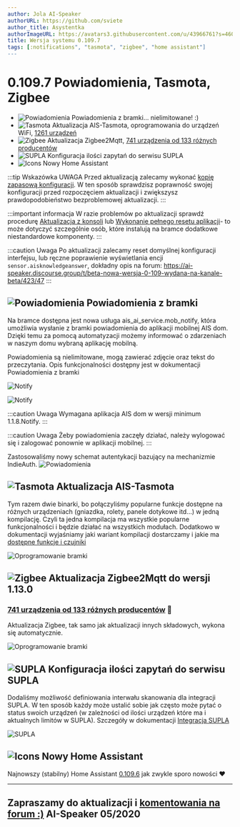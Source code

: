 ```yaml
---
author: Jola AI-Speaker
authorURL: https://github.com/sviete
author_title: Asystentka
authorImageURL: https://avatars3.githubusercontent.com/u/43966761?s=460&v=4
title: Wersja systemu 0.109.7
tags: [:notifications", "tasmota", "zigbee", "home assistant"]
---
```


# 0.109.7 Powiadomienia, Tasmota, Zigbee

- ![Powiadomienia](/img/en/blog/202005/megaphone.png) Powiadomienia z bramki... nielimitowane! :)
- ![Tasmota](/img/en/blog/202005/tasmota_small.png) Aktualizacja AIS-Tasmota, oprogramowania do urządzeń WiFi, [1261 urządzeń](https://templates.blakadder.com/index.html)
- ![Zigbee](/img/en/blog/202004/honeybee.png) Aktualizacja Zigbee2Mqtt, [741 urządzenia od 133 różnych producentów](https://www.zigbee2mqtt.io/information/supported_devices.html)
- ![SUPLA](/img/en/blog/202005/supla.png) Konfiguracja ilości zapytań do serwisu SUPLA
- ![Icons](/img/en/blog/202004/house.png) Nowy Home Assistant



<!--truncate-->

:::tip Wskazówka
UWAGA Przed aktualizacją zalecamy wykonać [kopię zapasową konfiguracji](/docs/ais_bramka_configuration_software#kopia-zapasowa-konfiguracji). W ten sposób sprawdzisz poprawność swojej konfiguracji przed rozpoczęciem aktualizacji i zwiększysz prawdopodobieństwo bezproblemowej aktualizacji.
:::

:::important informacja
W razie problemów po aktualizacji sprawdź procedurę [Aktualizacja z konsoli](/docs/ais_bramka_update_manual) lub [Wykonanie pełnego resetu aplikacji](/docs/ais_bramka_reset_ais_step_by_step)- to może dotyczyć szczególnie osób, które instalują na bramce dodatkowe niestandardowe komponenty.
:::

:::caution Uwaga
Po aktualizacji zalecamy reset domyślnej konfiguracji interfejsu, lub ręczne poprawienie wyświetlania encji ``sensor.aisknowledgeanswer``, dokładny opis na forum: https://ai-speaker.discourse.group/t/beta-nowa-wersja-0-109-wydana-na-kanale-beta/423/47
:::


## ![Powiadomienia](/img/en/blog/202005/megaphone.png) Powiadomienia z bramki

Na bramce dostępna jest nowa usługa ais_ai_service.mob_notify, która umożliwia wysłanie z bramki powiadomienia do aplikacji mobilnej AIS dom.
Dzięki temu za pomocą automatyzacji możemy informować o zdarzeniach w naszym domu wybraną aplikację mobilną.

Powiadomienia są nielimitowane, mogą zawierać zdjęcie oraz tekst do przeczytania.
Opis funkcjonalności dostępny jest w dokumentacji Powiadomienia z bramki

![Notify](/img/en/frontend/gallery_notify_1.png)

![Notify](/img/en/frontend/gallery_notify_4.png)

:::caution Uwaga
Wymagana aplikacja AIS dom w wersji minimum 1.1.8.Notify.
:::

:::caution Uwaga
Żeby powiadomienia zaczęły działać, należy wylogować się i zalogować ponownie w aplikacji mobilnej.
:::

Zastosowaliśmy nowy schemat autentykacji bazujący na mechanizmie IndieAuth.
![Powiadomienia](/img/en/blog/202005/mob_auth.png)


## ![Tasmota](/img/en/blog/202005/tasmota_small.png) Aktualizacja AIS-Tasmota

Tym razem dwie binarki, bo połączyliśmy popularne funkcje dostępne na różnych urządzeniach (gniazdka, rolety, panele dotykowe itd…) w jedną kompilację.
Czyli ta jedna kompilacja ma wszystkie popularne funkcjonalności i będzie działać na wszystkich modułach.
Dodatkowo w dokumentacji wyjaśniamy jaki wariant kompilacji dostarczamy i jakie ma [dostępne funkcje i czujniki](/docs/ais_iot_firmware_upgrade#dostępne-funkcje-i-czujniki)

![Oprogramowanie bramki](/img/en/iot/iot_device_menu.png)


## ![Zigbee](/img/en/blog/202004/honeybee.png) Aktualizacja Zigbee2Mqtt do wersji 1.13.0

### [741 urządzenia od 133 różnych producentów](https://www.zigbee2mqtt.io/information/supported_devices.html) 🥰


Aktualizacja Zigbee, tak samo jak aktualizacji innych składowych, wykona się automatycznie.

![Oprogramowanie bramki](/img/en/blog/202005/update.png)


## ![SUPLA](/img/en/blog/202005/supla.png) Konfiguracja ilości zapytań do serwisu SUPLA

Dodaliśmy możliwość definiowania interwału skanowania dla integracji SUPLA.
W ten sposób każdy może ustalić sobie jak często może pytać o status swoich urządzeń (w zależności od ilości urządzeń które ma i aktualnych limitów w SUPLA).
Szczegóły w dokumentacji [Integracja SUPLA](/docs/ais_app_supla)

![SUPLA](/img/en/blog/202005/supla_limit.png)




## ![Icons](/img/en/blog/202004/house.png) Nowy Home Assistant

Najnowszy (stabilny) Home Assistant <a href="https://www.home-assistant.io/blog/2020/04/29/release-109/" target="_blank">0.109.6</a> jak zwykle sporo nowości ❤️


----
Zapraszamy do aktualizacji i [komentowania na forum :)](https://ai-speaker.discourse.group/)
AI-Speaker 05/2020
----
